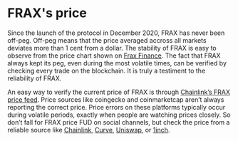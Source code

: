 # FRAX's price

Since the launch of the protocol in December 2020, FRAX has never been off-peg. Off-peg means that the price averaged accross all markets deviates more than 1 cent from a dollar. The stability of FRAX is easy to observe from the price chart shown on [Frax Finance](https://app.frax.finance/). The fact that FRAX always kept its peg, even during the most volatile times, can be verified by checking every trade on the blockchain. It is truly a testiment to the reliability of FRAX.&#x20;

An easy way to verify the current price of FRAX is through [Chainlink’s FRAX price feed](https://data.chain.link/ethereum/mainnet/stablecoins/frax-usd). Price sources like coingecko and coinmarketcap aren’t always reporting the correct price. Price errors on these platforms typically occur during volatile periods, exactly when people are watching prices closely. So don’t fall for FRAX price FUD on social channels, but check the price from a reliable source like [Chainlink](https://data.chain.link/ethereum/mainnet/stablecoins/frax-usd), [Curve](https://curve.fi/), [Uniswap](https://app.uniswap.org/#/swap?chain=mainnet), or [1inch](https://app.1inch.io/#/1/swap/FRAX/USDC).
